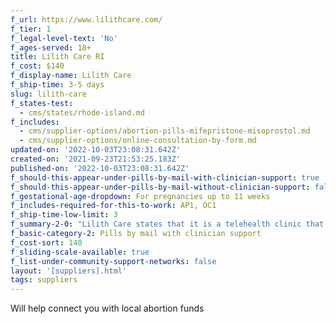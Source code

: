 ```yaml
---
f_url: https://www.lilithcare.com/
f_tier: 1
f_legal-level-text: 'No'
f_ages-served: 18+
title: Lilith Care RI
f_cost: $140
f_display-name: Lilith Care
f_ship-time: 3-5 days
slug: lilith-care
f_states-test:
  - cms/states/rhode-island.md
f_includes:
  - cms/supplier-options/abortion-pills-mifepristone-misoprostol.md
  - cms/supplier-options/online-consultation-by-form.md
updated-on: '2022-10-03T23:08:31.642Z'
created-on: '2021-09-23T21:53:25.183Z'
published-on: '2022-10-03T23:08:31.642Z'
f_should-this-appear-under-pills-by-mail-with-clinician-support: true
f_should-this-appear-under-pills-by-mail-without-clinician-support: false
f_gestational-age-dropdown: For pregnancies up to 11 weeks
f_includes-required-for-this-to-work: AP1, OC1
f_ship-time-low-limit: 3
f_summary-2-0: "Lilith Care states that it is a telehealth clinic that offers sexual and reproductive health care. We offer abortions up to 70 days from last menstrual period. The pills can only be mailed to Rhode Island addresses.\n\n*   Quick, affordable, convenient access to safe and effective abortion pills through telehealth consultation.\n*   Offers phone and text support. Video consultation on request. \_\n*   Pricing does not include cost of follow up in-clinic treatment in the rare event it is needed.\n*   Does not currently accept Medicaid or insurance."
f_basic-category-2: Pills by mail with clinician support
f_cost-sort: 140
f_sliding-scale-available: true
f_list-under-community-support-networks: false
layout: '[suppliers].html'
tags: suppliers
---
```


Will help connect you with local abortion funds
